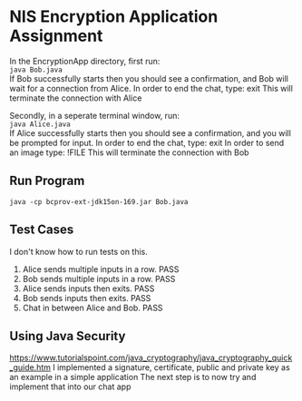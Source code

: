 # NIS Encryption Application Assignment
In the EncryptionApp directory, first run: <br>
`java Bob.java` <br>
If Bob successfully starts then you should see a confirmation, and Bob will wait for a connection from Alice.
In order to end the chat, type: exit
This will terminate the connection with Alice

Secondly, in a seperate terminal window, run: <br>
`java Alice.java`<br>
If Alice successfully starts then you should see a confirmation, and you will be prompted for input.
In order to end the chat, type: exit
In order to send an image type: !FILE
This will terminate the connection with Bob

## Run Program
`java -cp bcprov-ext-jdk15on-169.jar Bob.java`


## Test Cases
I don't know how to run tests on this.
1. Alice sends multiple inputs in a row. PASS
2. Bob sends multiple inputs in a row. PASS
3. Alice sends inputs then exits. PASS
4. Bob sends inputs then exits. PASS
5. Chat in between Alice and Bob. PASS

## Using Java Security
https://www.tutorialspoint.com/java_cryptography/java_cryptography_quick_guide.htm
I implemented a signature, certificate, public and private key as an example in a simple application
The next step is to now try and implement that into our chat app
